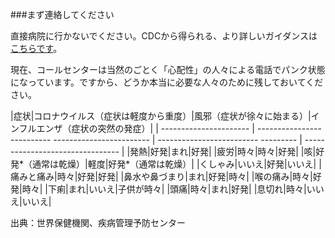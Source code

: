 ###まず連絡してください

直接病院に行かないでください。CDCから得られる、より詳しいガイダンスは[こちらです](https://www.cdc.gov/coronavirus/2019-ncov/about/steps-when-sick.html)。

現在、コールセンターは当然のごとく「心配性」の人々による電話でパンク状態になっています。ですから、どうか本当に必要な人々のために残しておいてください。

<div class="table-wrap" markdown="1">

|症状|コロナウイルス（症状は軽度から重度）|風邪（症状が徐々に始まる）|インフルエンザ（症状の突然の発症）|
| ---------------------- | -------------------------- ------------------------ | ------------------------- --------- | -------------------------------- |
|発熱|好発|まれ|好発|
|疲労|時々|時々|好発|
|咳|好発*（通常は乾燥）|軽度|好発*（通常は乾燥）|
|くしゃみ|いいえ|好発|いいえ|
|痛みと痛み|時々|好発|好発|
|鼻水や鼻づまり|まれ|好発|時々|
|喉の痛み|時々|好発|時々|
|下痢|まれ|いいえ|子供が時々|
|頭痛|時々|まれ|好発|
|息切れ|時々|いいえ|いいえ|

</div>
出典：世界保健機関、疾病管理予防センター
